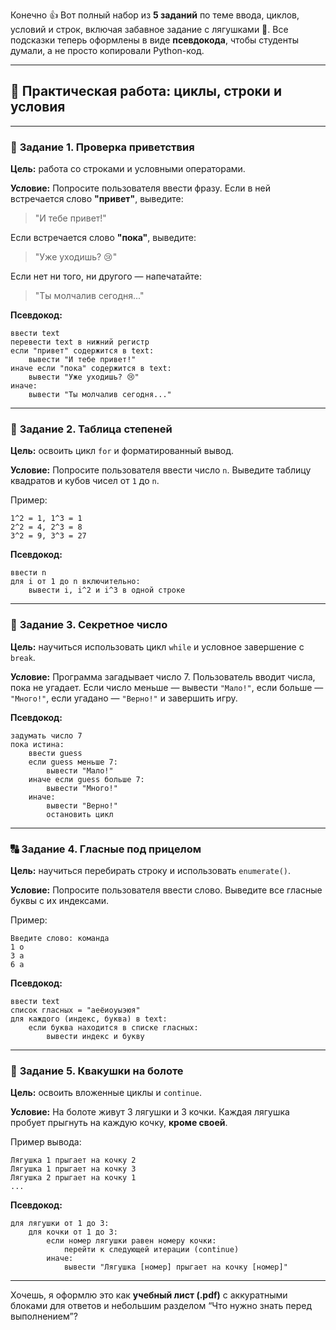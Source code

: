 Конечно 👍
Вот полный набор из **5 заданий** по теме ввода, циклов, условий и строк, включая забавное задание с лягушками 🐸.
Все подсказки теперь оформлены в виде **псевдокода**, чтобы студенты думали, а не просто копировали Python-код.

---

## 🧠 Практическая работа: циклы, строки и условия

---

### 🧩 **Задание 1. Проверка приветствия**

**Цель:** работа со строками и условными операторами.

**Условие:**
Попросите пользователя ввести фразу.
Если в ней встречается слово **"привет"**, выведите:

> "И тебе привет!"

Если встречается слово **"пока"**, выведите:

> "Уже уходишь? 😢"

Если нет ни того, ни другого — напечатайте:

> "Ты молчалив сегодня..."

**Псевдокод:**

```
ввести text
перевести text в нижний регистр
если "привет" содержится в text:
    вывести "И тебе привет!"
иначе если "пока" содержится в text:
    вывести "Уже уходишь? 😢"
иначе:
    вывести "Ты молчалив сегодня..."
```

---

### 🔢 **Задание 2. Таблица степеней**

**Цель:** освоить цикл `for` и форматированный вывод.

**Условие:**
Попросите пользователя ввести число `n`.
Выведите таблицу квадратов и кубов чисел от `1` до `n`.

Пример:

```
1^2 = 1, 1^3 = 1
2^2 = 4, 2^3 = 8
3^2 = 9, 3^3 = 27
```

**Псевдокод:**

```
ввести n
для i от 1 до n включительно:
    вывести i, i^2 и i^3 в одной строке
```

---

### 🔐 **Задание 3. Секретное число**

**Цель:** научиться использовать цикл `while` и условное завершение с `break`.

**Условие:**
Программа загадывает число 7.
Пользователь вводит числа, пока не угадает.
Если число меньше — вывести `"Мало!"`,
если больше — `"Много!"`,
если угадано — `"Верно!"` и завершить игру.

**Псевдокод:**

```
задумать число 7
пока истина:
    ввести guess
    если guess меньше 7:
        вывести "Мало!"
    иначе если guess больше 7:
        вывести "Много!"
    иначе:
        вывести "Верно!"
        остановить цикл
```

---

### 🔠 **Задание 4. Гласные под прицелом**

**Цель:** научиться перебирать строку и использовать `enumerate()`.

**Условие:**
Попросите пользователя ввести слово.
Выведите все гласные буквы с их индексами.

Пример:

```
Введите слово: команда
1 о
3 а
6 а
```

**Псевдокод:**

```
ввести text
список гласных = "аеёиоуыэюя"
для каждого (индекс, буква) в text:
    если буква находится в списке гласных:
        вывести индекс и букву
```

---

### 🐸 **Задание 5. Квакушки на болоте**

**Цель:** освоить вложенные циклы и `continue`.

**Условие:**
На болоте живут 3 лягушки и 3 кочки.
Каждая лягушка пробует прыгнуть на каждую кочку, **кроме своей**.

Пример вывода:

```
Лягушка 1 прыгает на кочку 2
Лягушка 1 прыгает на кочку 3
Лягушка 2 прыгает на кочку 1
...
```

**Псевдокод:**

```
для лягушки от 1 до 3:
    для кочки от 1 до 3:
        если номер лягушки равен номеру кочки:
            перейти к следующей итерации (continue)
        иначе:
            вывести "Лягушка [номер] прыгает на кочку [номер]"
```

---

Хочешь, я оформлю это как **учебный лист (.pdf)** с аккуратными блоками для ответов и небольшим разделом “Что нужно знать перед выполнением”?
